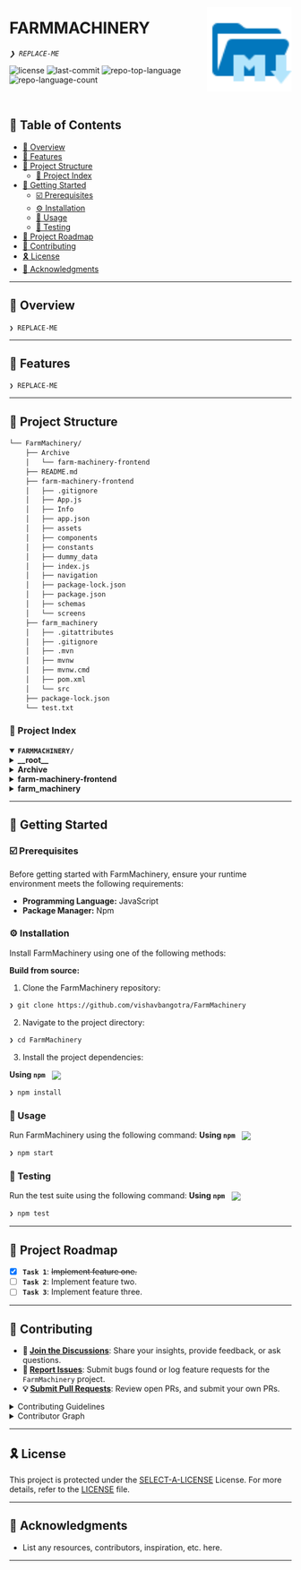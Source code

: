 <div align="left" style="position: relative;">
<img src="https://raw.githubusercontent.com/PKief/vscode-material-icon-theme/ec559a9f6bfd399b82bb44393651661b08aaf7ba/icons/folder-markdown-open.svg" align="right" width="30%" style="margin: -20px 0 0 20px;">
<h1>FARMMACHINERY</h1>
<p align="left">
	<em><code>❯ REPLACE-ME</code></em>
</p>
<p align="left">
	<img src="https://img.shields.io/github/license/vishavbangotra/FarmMachinery?style=default&logo=opensourceinitiative&logoColor=white&color=ffe000" alt="license">
	<img src="https://img.shields.io/github/last-commit/vishavbangotra/FarmMachinery?style=default&logo=git&logoColor=white&color=ffe000" alt="last-commit">
	<img src="https://img.shields.io/github/languages/top/vishavbangotra/FarmMachinery?style=default&color=ffe000" alt="repo-top-language">
	<img src="https://img.shields.io/github/languages/count/vishavbangotra/FarmMachinery?style=default&color=ffe000" alt="repo-language-count">
</p>
<p align="left"><!-- default option, no dependency badges. -->
</p>
<p align="left">
	<!-- default option, no dependency badges. -->
</p>
</div>
<br clear="right">

## 🔗 Table of Contents

- [📍 Overview](#-overview)
- [👾 Features](#-features)
- [📁 Project Structure](#-project-structure)
  - [📂 Project Index](#-project-index)
- [🚀 Getting Started](#-getting-started)
  - [☑️ Prerequisites](#-prerequisites)
  - [⚙️ Installation](#-installation)
  - [🤖 Usage](#🤖-usage)
  - [🧪 Testing](#🧪-testing)
- [📌 Project Roadmap](#-project-roadmap)
- [🔰 Contributing](#-contributing)
- [🎗 License](#-license)
- [🙌 Acknowledgments](#-acknowledgments)

---

## 📍 Overview

<code>❯ REPLACE-ME</code>

---

## 👾 Features

<code>❯ REPLACE-ME</code>

---

## 📁 Project Structure

```sh
└── FarmMachinery/
    ├── Archive
    │   └── farm-machinery-frontend
    ├── README.md
    ├── farm-machinery-frontend
    │   ├── .gitignore
    │   ├── App.js
    │   ├── Info
    │   ├── app.json
    │   ├── assets
    │   ├── components
    │   ├── constants
    │   ├── dummy_data
    │   ├── index.js
    │   ├── navigation
    │   ├── package-lock.json
    │   ├── package.json
    │   ├── schemas
    │   └── screens
    ├── farm_machinery
    │   ├── .gitattributes
    │   ├── .gitignore
    │   ├── .mvn
    │   ├── mvnw
    │   ├── mvnw.cmd
    │   ├── pom.xml
    │   └── src
    ├── package-lock.json
    └── test.txt
```


### 📂 Project Index
<details open>
	<summary><b><code>FARMMACHINERY/</code></b></summary>
	<details> <!-- __root__ Submodule -->
		<summary><b>__root__</b></summary>
		<blockquote>
			<table>
			<tr>
				<td><b><a href='https://github.com/vishavbangotra/FarmMachinery/blob/master/package-lock.json'>package-lock.json</a></b></td>
				<td><code>❯ REPLACE-ME</code></td>
			</tr>
			<tr>
				<td><b><a href='https://github.com/vishavbangotra/FarmMachinery/blob/master/test.txt'>test.txt</a></b></td>
				<td><code>❯ REPLACE-ME</code></td>
			</tr>
			</table>
		</blockquote>
	</details>
	<details> <!-- Archive Submodule -->
		<summary><b>Archive</b></summary>
		<blockquote>
			<details>
				<summary><b>farm-machinery-frontend</b></summary>
				<blockquote>
					<table>
					<tr>
						<td><b><a href='https://github.com/vishavbangotra/FarmMachinery/blob/master/Archive/farm-machinery-frontend/package-lock.json'>package-lock.json</a></b></td>
						<td><code>❯ REPLACE-ME</code></td>
					</tr>
					<tr>
						<td><b><a href='https://github.com/vishavbangotra/FarmMachinery/blob/master/Archive/farm-machinery-frontend/app.json'>app.json</a></b></td>
						<td><code>❯ REPLACE-ME</code></td>
					</tr>
					<tr>
						<td><b><a href='https://github.com/vishavbangotra/FarmMachinery/blob/master/Archive/farm-machinery-frontend/tsconfig.json'>tsconfig.json</a></b></td>
						<td><code>❯ REPLACE-ME</code></td>
					</tr>
					<tr>
						<td><b><a href='https://github.com/vishavbangotra/FarmMachinery/blob/master/Archive/farm-machinery-frontend/package.json'>package.json</a></b></td>
						<td><code>❯ REPLACE-ME</code></td>
					</tr>
					</table>
					<details>
						<summary><b>scripts</b></summary>
						<blockquote>
							<table>
							<tr>
								<td><b><a href='https://github.com/vishavbangotra/FarmMachinery/blob/master/Archive/farm-machinery-frontend/scripts/reset-project.js'>reset-project.js</a></b></td>
								<td><code>❯ REPLACE-ME</code></td>
							</tr>
							</table>
						</blockquote>
					</details>
					<details>
						<summary><b>components</b></summary>
						<blockquote>
							<table>
							<tr>
								<td><b><a href='https://github.com/vishavbangotra/FarmMachinery/blob/master/Archive/farm-machinery-frontend/components/ExternalLink.tsx'>ExternalLink.tsx</a></b></td>
								<td><code>❯ REPLACE-ME</code></td>
							</tr>
							<tr>
								<td><b><a href='https://github.com/vishavbangotra/FarmMachinery/blob/master/Archive/farm-machinery-frontend/components/ThemedView.tsx'>ThemedView.tsx</a></b></td>
								<td><code>❯ REPLACE-ME</code></td>
							</tr>
							<tr>
								<td><b><a href='https://github.com/vishavbangotra/FarmMachinery/blob/master/Archive/farm-machinery-frontend/components/Collapsible.tsx'>Collapsible.tsx</a></b></td>
								<td><code>❯ REPLACE-ME</code></td>
							</tr>
							<tr>
								<td><b><a href='https://github.com/vishavbangotra/FarmMachinery/blob/master/Archive/farm-machinery-frontend/components/MachineryCard.js'>MachineryCard.js</a></b></td>
								<td><code>❯ REPLACE-ME</code></td>
							</tr>
							<tr>
								<td><b><a href='https://github.com/vishavbangotra/FarmMachinery/blob/master/Archive/farm-machinery-frontend/components/HapticTab.tsx'>HapticTab.tsx</a></b></td>
								<td><code>❯ REPLACE-ME</code></td>
							</tr>
							<tr>
								<td><b><a href='https://github.com/vishavbangotra/FarmMachinery/blob/master/Archive/farm-machinery-frontend/components/ThemedText.tsx'>ThemedText.tsx</a></b></td>
								<td><code>❯ REPLACE-ME</code></td>
							</tr>
							<tr>
								<td><b><a href='https://github.com/vishavbangotra/FarmMachinery/blob/master/Archive/farm-machinery-frontend/components/HelloWave.tsx'>HelloWave.tsx</a></b></td>
								<td><code>❯ REPLACE-ME</code></td>
							</tr>
							<tr>
								<td><b><a href='https://github.com/vishavbangotra/FarmMachinery/blob/master/Archive/farm-machinery-frontend/components/ParallaxScrollView.tsx'>ParallaxScrollView.tsx</a></b></td>
								<td><code>❯ REPLACE-ME</code></td>
							</tr>
							</table>
							<details>
								<summary><b>__tests__</b></summary>
								<blockquote>
									<table>
									<tr>
										<td><b><a href='https://github.com/vishavbangotra/FarmMachinery/blob/master/Archive/farm-machinery-frontend/components/__tests__/ThemedText-test.tsx'>ThemedText-test.tsx</a></b></td>
										<td><code>❯ REPLACE-ME</code></td>
									</tr>
									</table>
									<details>
										<summary><b>__snapshots__</b></summary>
										<blockquote>
											<table>
											<tr>
												<td><b><a href='https://github.com/vishavbangotra/FarmMachinery/blob/master/Archive/farm-machinery-frontend/components/__tests__/__snapshots__/ThemedText-test.tsx.snap'>ThemedText-test.tsx.snap</a></b></td>
												<td><code>❯ REPLACE-ME</code></td>
											</tr>
											</table>
										</blockquote>
									</details>
								</blockquote>
							</details>
							<details>
								<summary><b>ui</b></summary>
								<blockquote>
									<table>
									<tr>
										<td><b><a href='https://github.com/vishavbangotra/FarmMachinery/blob/master/Archive/farm-machinery-frontend/components/ui/TabBarBackground.tsx'>TabBarBackground.tsx</a></b></td>
										<td><code>❯ REPLACE-ME</code></td>
									</tr>
									<tr>
										<td><b><a href='https://github.com/vishavbangotra/FarmMachinery/blob/master/Archive/farm-machinery-frontend/components/ui/TabBarBackground.ios.tsx'>TabBarBackground.ios.tsx</a></b></td>
										<td><code>❯ REPLACE-ME</code></td>
									</tr>
									<tr>
										<td><b><a href='https://github.com/vishavbangotra/FarmMachinery/blob/master/Archive/farm-machinery-frontend/components/ui/IconSymbol.tsx'>IconSymbol.tsx</a></b></td>
										<td><code>❯ REPLACE-ME</code></td>
									</tr>
									<tr>
										<td><b><a href='https://github.com/vishavbangotra/FarmMachinery/blob/master/Archive/farm-machinery-frontend/components/ui/IconSymbol.ios.tsx'>IconSymbol.ios.tsx</a></b></td>
										<td><code>❯ REPLACE-ME</code></td>
									</tr>
									</table>
								</blockquote>
							</details>
						</blockquote>
					</details>
					<details>
						<summary><b>hooks</b></summary>
						<blockquote>
							<table>
							<tr>
								<td><b><a href='https://github.com/vishavbangotra/FarmMachinery/blob/master/Archive/farm-machinery-frontend/hooks/useThemeColor.ts'>useThemeColor.ts</a></b></td>
								<td><code>❯ REPLACE-ME</code></td>
							</tr>
							<tr>
								<td><b><a href='https://github.com/vishavbangotra/FarmMachinery/blob/master/Archive/farm-machinery-frontend/hooks/useChat.js'>useChat.js</a></b></td>
								<td><code>❯ REPLACE-ME</code></td>
							</tr>
							<tr>
								<td><b><a href='https://github.com/vishavbangotra/FarmMachinery/blob/master/Archive/farm-machinery-frontend/hooks/useColorScheme.ts'>useColorScheme.ts</a></b></td>
								<td><code>❯ REPLACE-ME</code></td>
							</tr>
							<tr>
								<td><b><a href='https://github.com/vishavbangotra/FarmMachinery/blob/master/Archive/farm-machinery-frontend/hooks/useMachinery.js'>useMachinery.js</a></b></td>
								<td><code>❯ REPLACE-ME</code></td>
							</tr>
							<tr>
								<td><b><a href='https://github.com/vishavbangotra/FarmMachinery/blob/master/Archive/farm-machinery-frontend/hooks/useColorScheme.web.ts'>useColorScheme.web.ts</a></b></td>
								<td><code>❯ REPLACE-ME</code></td>
							</tr>
							</table>
						</blockquote>
					</details>
					<details>
						<summary><b>constants</b></summary>
						<blockquote>
							<table>
							<tr>
								<td><b><a href='https://github.com/vishavbangotra/FarmMachinery/blob/master/Archive/farm-machinery-frontend/constants/Colors.ts'>Colors.ts</a></b></td>
								<td><code>❯ REPLACE-ME</code></td>
							</tr>
							<tr>
								<td><b><a href='https://github.com/vishavbangotra/FarmMachinery/blob/master/Archive/farm-machinery-frontend/constants/config.js'>config.js</a></b></td>
								<td><code>❯ REPLACE-ME</code></td>
							</tr>
							<tr>
								<td><b><a href='https://github.com/vishavbangotra/FarmMachinery/blob/master/Archive/farm-machinery-frontend/constants/firebaseConfig.js'>firebaseConfig.js</a></b></td>
								<td><code>❯ REPLACE-ME</code></td>
							</tr>
							</table>
						</blockquote>
					</details>
					<details>
						<summary><b>context</b></summary>
						<blockquote>
							<table>
							<tr>
								<td><b><a href='https://github.com/vishavbangotra/FarmMachinery/blob/master/Archive/farm-machinery-frontend/context/MachineryContext.js'>MachineryContext.js</a></b></td>
								<td><code>❯ REPLACE-ME</code></td>
							</tr>
							<tr>
								<td><b><a href='https://github.com/vishavbangotra/FarmMachinery/blob/master/Archive/farm-machinery-frontend/context/AuthContext.js'>AuthContext.js</a></b></td>
								<td><code>❯ REPLACE-ME</code></td>
							</tr>
							</table>
						</blockquote>
					</details>
					<details>
						<summary><b>app</b></summary>
						<blockquote>
							<table>
							<tr>
								<td><b><a href='https://github.com/vishavbangotra/FarmMachinery/blob/master/Archive/farm-machinery-frontend/app/_layout.tsx'>_layout.tsx</a></b></td>
								<td><code>❯ REPLACE-ME</code></td>
							</tr>
							<tr>
								<td><b><a href='https://github.com/vishavbangotra/FarmMachinery/blob/master/Archive/farm-machinery-frontend/app/+not-found.tsx'>+not-found.tsx</a></b></td>
								<td><code>❯ REPLACE-ME</code></td>
							</tr>
							</table>
							<details>
								<summary><b>(auth)</b></summary>
								<blockquote>
									<details>
										<summary><b>login</b></summary>
										<blockquote>
											<table>
											<tr>
												<td><b><a href='https://github.com/vishavbangotra/FarmMachinery/blob/master/Archive/farm-machinery-frontend/app/(auth)/login/index.js'>index.js</a></b></td>
												<td><code>❯ REPLACE-ME</code></td>
											</tr>
											</table>
										</blockquote>
									</details>
								</blockquote>
							</details>
							<details>
								<summary><b>chat</b></summary>
								<blockquote>
									<table>
									<tr>
										<td><b><a href='https://github.com/vishavbangotra/FarmMachinery/blob/master/Archive/farm-machinery-frontend/app/chat/[id].js'>[id].js</a></b></td>
										<td><code>❯ REPLACE-ME</code></td>
									</tr>
									</table>
								</blockquote>
							</details>
							<details>
								<summary><b>(tabs)</b></summary>
								<blockquote>
									<table>
									<tr>
										<td><b><a href='https://github.com/vishavbangotra/FarmMachinery/blob/master/Archive/farm-machinery-frontend/app/(tabs)/_layout.tsx'>_layout.tsx</a></b></td>
										<td><code>❯ REPLACE-ME</code></td>
									</tr>
									<tr>
										<td><b><a href='https://github.com/vishavbangotra/FarmMachinery/blob/master/Archive/farm-machinery-frontend/app/(tabs)/explore.tsx'>explore.tsx</a></b></td>
										<td><code>❯ REPLACE-ME</code></td>
									</tr>
									<tr>
										<td><b><a href='https://github.com/vishavbangotra/FarmMachinery/blob/master/Archive/farm-machinery-frontend/app/(tabs)/index.tsx'>index.tsx</a></b></td>
										<td><code>❯ REPLACE-ME</code></td>
									</tr>
									</table>
									<details>
										<summary><b>hire-in</b></summary>
										<blockquote>
											<table>
											<tr>
												<td><b><a href='https://github.com/vishavbangotra/FarmMachinery/blob/master/Archive/farm-machinery-frontend/app/(tabs)/hire-in/[id].js'>[id].js</a></b></td>
												<td><code>❯ REPLACE-ME</code></td>
											</tr>
											<tr>
												<td><b><a href='https://github.com/vishavbangotra/FarmMachinery/blob/master/Archive/farm-machinery-frontend/app/(tabs)/hire-in/index.js'>index.js</a></b></td>
												<td><code>❯ REPLACE-ME</code></td>
											</tr>
											</table>
										</blockquote>
									</details>
								</blockquote>
							</details>
						</blockquote>
					</details>
				</blockquote>
			</details>
		</blockquote>
	</details>
	<details> <!-- farm-machinery-frontend Submodule -->
		<summary><b>farm-machinery-frontend</b></summary>
		<blockquote>
			<table>
			<tr>
				<td><b><a href='https://github.com/vishavbangotra/FarmMachinery/blob/master/farm-machinery-frontend/package-lock.json'>package-lock.json</a></b></td>
				<td><code>❯ REPLACE-ME</code></td>
			</tr>
			<tr>
				<td><b><a href='https://github.com/vishavbangotra/FarmMachinery/blob/master/farm-machinery-frontend/app.json'>app.json</a></b></td>
				<td><code>❯ REPLACE-ME</code></td>
			</tr>
			<tr>
				<td><b><a href='https://github.com/vishavbangotra/FarmMachinery/blob/master/farm-machinery-frontend/App.js'>App.js</a></b></td>
				<td><code>❯ REPLACE-ME</code></td>
			</tr>
			<tr>
				<td><b><a href='https://github.com/vishavbangotra/FarmMachinery/blob/master/farm-machinery-frontend/index.js'>index.js</a></b></td>
				<td><code>❯ REPLACE-ME</code></td>
			</tr>
			<tr>
				<td><b><a href='https://github.com/vishavbangotra/FarmMachinery/blob/master/farm-machinery-frontend/package.json'>package.json</a></b></td>
				<td><code>❯ REPLACE-ME</code></td>
			</tr>
			</table>
			<details>
				<summary><b>schemas</b></summary>
				<blockquote>
					<table>
					<tr>
						<td><b><a href='https://github.com/vishavbangotra/FarmMachinery/blob/master/farm-machinery-frontend/schemas/MachinerySchema.js'>MachinerySchema.js</a></b></td>
						<td><code>❯ REPLACE-ME</code></td>
					</tr>
					</table>
				</blockquote>
			</details>
			<details>
				<summary><b>navigation</b></summary>
				<blockquote>
					<table>
					<tr>
						<td><b><a href='https://github.com/vishavbangotra/FarmMachinery/blob/master/farm-machinery-frontend/navigation/AuthNavigator.js'>AuthNavigator.js</a></b></td>
						<td><code>❯ REPLACE-ME</code></td>
					</tr>
					<tr>
						<td><b><a href='https://github.com/vishavbangotra/FarmMachinery/blob/master/farm-machinery-frontend/navigation/HireOutNavigator.js'>HireOutNavigator.js</a></b></td>
						<td><code>❯ REPLACE-ME</code></td>
					</tr>
					<tr>
						<td><b><a href='https://github.com/vishavbangotra/FarmMachinery/blob/master/farm-machinery-frontend/navigation/RootNavigator.js'>RootNavigator.js</a></b></td>
						<td><code>❯ REPLACE-ME</code></td>
					</tr>
					<tr>
						<td><b><a href='https://github.com/vishavbangotra/FarmMachinery/blob/master/farm-machinery-frontend/navigation/AppNavigator.js'>AppNavigator.js</a></b></td>
						<td><code>❯ REPLACE-ME</code></td>
					</tr>
					<tr>
						<td><b><a href='https://github.com/vishavbangotra/FarmMachinery/blob/master/farm-machinery-frontend/navigation/HireInNavigator.js'>HireInNavigator.js</a></b></td>
						<td><code>❯ REPLACE-ME</code></td>
					</tr>
					</table>
				</blockquote>
			</details>
			<details>
				<summary><b>components</b></summary>
				<blockquote>
					<table>
					<tr>
						<td><b><a href='https://github.com/vishavbangotra/FarmMachinery/blob/master/farm-machinery-frontend/components/DynamicMachineryForm.js'>DynamicMachineryForm.js</a></b></td>
						<td><code>❯ REPLACE-ME</code></td>
					</tr>
					<tr>
						<td><b><a href='https://github.com/vishavbangotra/FarmMachinery/blob/master/farm-machinery-frontend/components/Tile.js'>Tile.js</a></b></td>
						<td><code>❯ REPLACE-ME</code></td>
					</tr>
					<tr>
						<td><b><a href='https://github.com/vishavbangotra/FarmMachinery/blob/master/farm-machinery-frontend/components/AddTractorForm.js'>AddTractorForm.js</a></b></td>
						<td><code>❯ REPLACE-ME</code></td>
					</tr>
					<tr>
						<td><b><a href='https://github.com/vishavbangotra/FarmMachinery/blob/master/farm-machinery-frontend/components/AddCombineForm.js'>AddCombineForm.js</a></b></td>
						<td><code>❯ REPLACE-ME</code></td>
					</tr>
					<tr>
						<td><b><a href='https://github.com/vishavbangotra/FarmMachinery/blob/master/farm-machinery-frontend/components/AddDroneForm.js'>AddDroneForm.js</a></b></td>
						<td><code>❯ REPLACE-ME</code></td>
					</tr>
					</table>
				</blockquote>
			</details>
			<details>
				<summary><b>constants</b></summary>
				<blockquote>
					<table>
					<tr>
						<td><b><a href='https://github.com/vishavbangotra/FarmMachinery/blob/master/farm-machinery-frontend/constants/styles.js'>styles.js</a></b></td>
						<td><code>❯ REPLACE-ME</code></td>
					</tr>
					</table>
				</blockquote>
			</details>
			<details>
				<summary><b>dummy_data</b></summary>
				<blockquote>
					<table>
					<tr>
						<td><b><a href='https://github.com/vishavbangotra/FarmMachinery/blob/master/farm-machinery-frontend/dummy_data/myMachinery.js'>myMachinery.js</a></b></td>
						<td><code>❯ REPLACE-ME</code></td>
					</tr>
					<tr>
						<td><b><a href='https://github.com/vishavbangotra/FarmMachinery/blob/master/farm-machinery-frontend/dummy_data/SearchData.js'>SearchData.js</a></b></td>
						<td><code>❯ REPLACE-ME</code></td>
					</tr>
					</table>
				</blockquote>
			</details>
			<details>
				<summary><b>Info</b></summary>
				<blockquote>
					<table>
					<tr>
						<td><b><a href='https://github.com/vishavbangotra/FarmMachinery/blob/master/farm-machinery-frontend/Info/operations.txt'>operations.txt</a></b></td>
						<td><code>❯ REPLACE-ME</code></td>
					</tr>
					<tr>
						<td><b><a href='https://github.com/vishavbangotra/FarmMachinery/blob/master/farm-machinery-frontend/Info/MachineryInfo.js'>MachineryInfo.js</a></b></td>
						<td><code>❯ REPLACE-ME</code></td>
					</tr>
					</table>
				</blockquote>
			</details>
			<details>
				<summary><b>screens</b></summary>
				<blockquote>
					<table>
					<tr>
						<td><b><a href='https://github.com/vishavbangotra/FarmMachinery/blob/master/farm-machinery-frontend/screens/LoginScreen.js'>LoginScreen.js</a></b></td>
						<td><code>❯ REPLACE-ME</code></td>
					</tr>
					<tr>
						<td><b><a href='https://github.com/vishavbangotra/FarmMachinery/blob/master/farm-machinery-frontend/screens/HireInScreen.js'>HireInScreen.js</a></b></td>
						<td><code>❯ REPLACE-ME</code></td>
					</tr>
					</table>
					<details>
						<summary><b>HireIn</b></summary>
						<blockquote>
							<table>
							<tr>
								<td><b><a href='https://github.com/vishavbangotra/FarmMachinery/blob/master/farm-machinery-frontend/screens/HireIn/MachineryScreen.js'>MachineryScreen.js</a></b></td>
								<td><code>❯ REPLACE-ME</code></td>
							</tr>
							<tr>
								<td><b><a href='https://github.com/vishavbangotra/FarmMachinery/blob/master/farm-machinery-frontend/screens/HireIn/DistanceSliderScreen.js'>DistanceSliderScreen.js</a></b></td>
								<td><code>❯ REPLACE-ME</code></td>
							</tr>
							<tr>
								<td><b><a href='https://github.com/vishavbangotra/FarmMachinery/blob/master/farm-machinery-frontend/screens/HireIn/MachinerySearchScreen.js'>MachinerySearchScreen.js</a></b></td>
								<td><code>❯ REPLACE-ME</code></td>
							</tr>
							<tr>
								<td><b><a href='https://github.com/vishavbangotra/FarmMachinery/blob/master/farm-machinery-frontend/screens/HireIn/MachinerySearchDetailScreen.js'>MachinerySearchDetailScreen.js</a></b></td>
								<td><code>❯ REPLACE-ME</code></td>
							</tr>
							<tr>
								<td><b><a href='https://github.com/vishavbangotra/FarmMachinery/blob/master/farm-machinery-frontend/screens/HireIn/OperationScreen.js'>OperationScreen.js</a></b></td>
								<td><code>❯ REPLACE-ME</code></td>
							</tr>
							</table>
						</blockquote>
					</details>
					<details>
						<summary><b>HireOut</b></summary>
						<blockquote>
							<table>
							<tr>
								<td><b><a href='https://github.com/vishavbangotra/FarmMachinery/blob/master/farm-machinery-frontend/screens/HireOut/AddMachineryDetailScreen.js'>AddMachineryDetailScreen.js</a></b></td>
								<td><code>❯ REPLACE-ME</code></td>
							</tr>
							<tr>
								<td><b><a href='https://github.com/vishavbangotra/FarmMachinery/blob/master/farm-machinery-frontend/screens/HireOut/AddMachineryScreen.js'>AddMachineryScreen.js</a></b></td>
								<td><code>❯ REPLACE-ME</code></td>
							</tr>
							<tr>
								<td><b><a href='https://github.com/vishavbangotra/FarmMachinery/blob/master/farm-machinery-frontend/screens/HireOut/ManageMachineryScreen.js'>ManageMachineryScreen.js</a></b></td>
								<td><code>❯ REPLACE-ME</code></td>
							</tr>
							<tr>
								<td><b><a href='https://github.com/vishavbangotra/FarmMachinery/blob/master/farm-machinery-frontend/screens/HireOut/HireOutScreen.js'>HireOutScreen.js</a></b></td>
								<td><code>❯ REPLACE-ME</code></td>
							</tr>
							</table>
						</blockquote>
					</details>
				</blockquote>
			</details>
		</blockquote>
	</details>
	<details> <!-- farm_machinery Submodule -->
		<summary><b>farm_machinery</b></summary>
		<blockquote>
			<table>
			<tr>
				<td><b><a href='https://github.com/vishavbangotra/FarmMachinery/blob/master/farm_machinery/mvnw'>mvnw</a></b></td>
				<td><code>❯ REPLACE-ME</code></td>
			</tr>
			<tr>
				<td><b><a href='https://github.com/vishavbangotra/FarmMachinery/blob/master/farm_machinery/mvnw.cmd'>mvnw.cmd</a></b></td>
				<td><code>❯ REPLACE-ME</code></td>
			</tr>
			</table>
			<details>
				<summary><b>src</b></summary>
				<blockquote>
					<details>
						<summary><b>main</b></summary>
						<blockquote>
							<details>
								<summary><b>java</b></summary>
								<blockquote>
									<details>
										<summary><b>com</b></summary>
										<blockquote>
											<details>
												<summary><b>farmify</b></summary>
												<blockquote>
													<details>
														<summary><b>backend</b></summary>
														<blockquote>
															<table>
															<tr>
																<td><b><a href='https://github.com/vishavbangotra/FarmMachinery/blob/master/farm_machinery/src/main/java/com/farmify/backend/FarmMachineryApplication.java'>FarmMachineryApplication.java</a></b></td>
																<td><code>❯ REPLACE-ME</code></td>
															</tr>
															</table>
															<details>
																<summary><b>model</b></summary>
																<blockquote>
																	<table>
																	<tr>
																		<td><b><a href='https://github.com/vishavbangotra/FarmMachinery/blob/master/farm_machinery/src/main/java/com/farmify/backend/model/Tractor.java'>Tractor.java</a></b></td>
																		<td><code>❯ REPLACE-ME</code></td>
																	</tr>
																	<tr>
																		<td><b><a href='https://github.com/vishavbangotra/FarmMachinery/blob/master/farm_machinery/src/main/java/com/farmify/backend/model/Machinery.java'>Machinery.java</a></b></td>
																		<td><code>❯ REPLACE-ME</code></td>
																	</tr>
																	<tr>
																		<td><b><a href='https://github.com/vishavbangotra/FarmMachinery/blob/master/farm_machinery/src/main/java/com/farmify/backend/model/Booking.java'>Booking.java</a></b></td>
																		<td><code>❯ REPLACE-ME</code></td>
																	</tr>
																	<tr>
																		<td><b><a href='https://github.com/vishavbangotra/FarmMachinery/blob/master/farm_machinery/src/main/java/com/farmify/backend/model/Harvester.java'>Harvester.java</a></b></td>
																		<td><code>❯ REPLACE-ME</code></td>
																	</tr>
																	<tr>
																		<td><b><a href='https://github.com/vishavbangotra/FarmMachinery/blob/master/farm_machinery/src/main/java/com/farmify/backend/model/User.java'>User.java</a></b></td>
																		<td><code>❯ REPLACE-ME</code></td>
																	</tr>
																	<tr>
																		<td><b><a href='https://github.com/vishavbangotra/FarmMachinery/blob/master/farm_machinery/src/main/java/com/farmify/backend/model/Rotavator.java'>Rotavator.java</a></b></td>
																		<td><code>❯ REPLACE-ME</code></td>
																	</tr>
																	<tr>
																		<td><b><a href='https://github.com/vishavbangotra/FarmMachinery/blob/master/farm_machinery/src/main/java/com/farmify/backend/model/SeedDrill.java'>SeedDrill.java</a></b></td>
																		<td><code>❯ REPLACE-ME</code></td>
																	</tr>
																	<tr>
																		<td><b><a href='https://github.com/vishavbangotra/FarmMachinery/blob/master/farm_machinery/src/main/java/com/farmify/backend/model/LandLeveler.java'>LandLeveler.java</a></b></td>
																		<td><code>❯ REPLACE-ME</code></td>
																	</tr>
																	<tr>
																		<td><b><a href='https://github.com/vishavbangotra/FarmMachinery/blob/master/farm_machinery/src/main/java/com/farmify/backend/model/BookingStatus.java'>BookingStatus.java</a></b></td>
																		<td><code>❯ REPLACE-ME</code></td>
																	</tr>
																	<tr>
																		<td><b><a href='https://github.com/vishavbangotra/FarmMachinery/blob/master/farm_machinery/src/main/java/com/farmify/backend/model/Cultivator.java'>Cultivator.java</a></b></td>
																		<td><code>❯ REPLACE-ME</code></td>
																	</tr>
																	</table>
																</blockquote>
															</details>
															<details>
																<summary><b>controller</b></summary>
																<blockquote>
																	<table>
																	<tr>
																		<td><b><a href='https://github.com/vishavbangotra/FarmMachinery/blob/master/farm_machinery/src/main/java/com/farmify/backend/controller/BookingController.java'>BookingController.java</a></b></td>
																		<td><code>❯ REPLACE-ME</code></td>
																	</tr>
																	<tr>
																		<td><b><a href='https://github.com/vishavbangotra/FarmMachinery/blob/master/farm_machinery/src/main/java/com/farmify/backend/controller/UserController.java'>UserController.java</a></b></td>
																		<td><code>❯ REPLACE-ME</code></td>
																	</tr>
																	</table>
																</blockquote>
															</details>
															<details>
																<summary><b>repository</b></summary>
																<blockquote>
																	<table>
																	<tr>
																		<td><b><a href='https://github.com/vishavbangotra/FarmMachinery/blob/master/farm_machinery/src/main/java/com/farmify/backend/repository/SeedDrillRepository.java'>SeedDrillRepository.java</a></b></td>
																		<td><code>❯ REPLACE-ME</code></td>
																	</tr>
																	<tr>
																		<td><b><a href='https://github.com/vishavbangotra/FarmMachinery/blob/master/farm_machinery/src/main/java/com/farmify/backend/repository/RotavatorRepository.java'>RotavatorRepository.java</a></b></td>
																		<td><code>❯ REPLACE-ME</code></td>
																	</tr>
																	<tr>
																		<td><b><a href='https://github.com/vishavbangotra/FarmMachinery/blob/master/farm_machinery/src/main/java/com/farmify/backend/repository/CultivatorRepository.java'>CultivatorRepository.java</a></b></td>
																		<td><code>❯ REPLACE-ME</code></td>
																	</tr>
																	<tr>
																		<td><b><a href='https://github.com/vishavbangotra/FarmMachinery/blob/master/farm_machinery/src/main/java/com/farmify/backend/repository/UserRepository.java'>UserRepository.java</a></b></td>
																		<td><code>❯ REPLACE-ME</code></td>
																	</tr>
																	<tr>
																		<td><b><a href='https://github.com/vishavbangotra/FarmMachinery/blob/master/farm_machinery/src/main/java/com/farmify/backend/repository/TractorRepository.java'>TractorRepository.java</a></b></td>
																		<td><code>❯ REPLACE-ME</code></td>
																	</tr>
																	<tr>
																		<td><b><a href='https://github.com/vishavbangotra/FarmMachinery/blob/master/farm_machinery/src/main/java/com/farmify/backend/repository/BookingRepository.java'>BookingRepository.java</a></b></td>
																		<td><code>❯ REPLACE-ME</code></td>
																	</tr>
																	<tr>
																		<td><b><a href='https://github.com/vishavbangotra/FarmMachinery/blob/master/farm_machinery/src/main/java/com/farmify/backend/repository/HarvesterRepository.java'>HarvesterRepository.java</a></b></td>
																		<td><code>❯ REPLACE-ME</code></td>
																	</tr>
																	<tr>
																		<td><b><a href='https://github.com/vishavbangotra/FarmMachinery/blob/master/farm_machinery/src/main/java/com/farmify/backend/repository/MachineryRepository.java'>MachineryRepository.java</a></b></td>
																		<td><code>❯ REPLACE-ME</code></td>
																	</tr>
																	</table>
																</blockquote>
															</details>
															<details>
																<summary><b>util</b></summary>
																<blockquote>
																	<table>
																	<tr>
																		<td><b><a href='https://github.com/vishavbangotra/FarmMachinery/blob/master/farm_machinery/src/main/java/com/farmify/backend/util/JwtUtil.java'>JwtUtil.java</a></b></td>
																		<td><code>❯ REPLACE-ME</code></td>
																	</tr>
																	</table>
																</blockquote>
															</details>
															<details>
																<summary><b>service</b></summary>
																<blockquote>
																	<table>
																	<tr>
																		<td><b><a href='https://github.com/vishavbangotra/FarmMachinery/blob/master/farm_machinery/src/main/java/com/farmify/backend/service/BookingService.java'>BookingService.java</a></b></td>
																		<td><code>❯ REPLACE-ME</code></td>
																	</tr>
																	<tr>
																		<td><b><a href='https://github.com/vishavbangotra/FarmMachinery/blob/master/farm_machinery/src/main/java/com/farmify/backend/service/UserService.java'>UserService.java</a></b></td>
																		<td><code>❯ REPLACE-ME</code></td>
																	</tr>
																	</table>
																</blockquote>
															</details>
														</blockquote>
													</details>
												</blockquote>
											</details>
										</blockquote>
									</details>
								</blockquote>
							</details>
						</blockquote>
					</details>
					<details>
						<summary><b>test</b></summary>
						<blockquote>
							<details>
								<summary><b>java</b></summary>
								<blockquote>
									<details>
										<summary><b>com</b></summary>
										<blockquote>
											<details>
												<summary><b>farmify</b></summary>
												<blockquote>
													<details>
														<summary><b>farm_machinery</b></summary>
														<blockquote>
															<table>
															<tr>
																<td><b><a href='https://github.com/vishavbangotra/FarmMachinery/blob/master/farm_machinery/src/test/java/com/farmify/farm_machinery/FarmMachineryApplicationTests.java'>FarmMachineryApplicationTests.java</a></b></td>
																<td><code>❯ REPLACE-ME</code></td>
															</tr>
															</table>
														</blockquote>
													</details>
												</blockquote>
											</details>
										</blockquote>
									</details>
								</blockquote>
							</details>
						</blockquote>
					</details>
				</blockquote>
			</details>
		</blockquote>
	</details>
</details>

---
## 🚀 Getting Started

### ☑️ Prerequisites

Before getting started with FarmMachinery, ensure your runtime environment meets the following requirements:

- **Programming Language:** JavaScript
- **Package Manager:** Npm


### ⚙️ Installation

Install FarmMachinery using one of the following methods:

**Build from source:**

1. Clone the FarmMachinery repository:
```sh
❯ git clone https://github.com/vishavbangotra/FarmMachinery
```

2. Navigate to the project directory:
```sh
❯ cd FarmMachinery
```

3. Install the project dependencies:


**Using `npm`** &nbsp; [<img align="center" src="https://img.shields.io/badge/npm-CB3837.svg?style={badge_style}&logo=npm&logoColor=white" />](https://www.npmjs.com/)

```sh
❯ npm install
```




### 🤖 Usage
Run FarmMachinery using the following command:
**Using `npm`** &nbsp; [<img align="center" src="https://img.shields.io/badge/npm-CB3837.svg?style={badge_style}&logo=npm&logoColor=white" />](https://www.npmjs.com/)

```sh
❯ npm start
```


### 🧪 Testing
Run the test suite using the following command:
**Using `npm`** &nbsp; [<img align="center" src="https://img.shields.io/badge/npm-CB3837.svg?style={badge_style}&logo=npm&logoColor=white" />](https://www.npmjs.com/)

```sh
❯ npm test
```


---
## 📌 Project Roadmap

- [X] **`Task 1`**: <strike>Implement feature one.</strike>
- [ ] **`Task 2`**: Implement feature two.
- [ ] **`Task 3`**: Implement feature three.

---

## 🔰 Contributing

- **💬 [Join the Discussions](https://github.com/vishavbangotra/FarmMachinery/discussions)**: Share your insights, provide feedback, or ask questions.
- **🐛 [Report Issues](https://github.com/vishavbangotra/FarmMachinery/issues)**: Submit bugs found or log feature requests for the `FarmMachinery` project.
- **💡 [Submit Pull Requests](https://github.com/vishavbangotra/FarmMachinery/blob/main/CONTRIBUTING.md)**: Review open PRs, and submit your own PRs.

<details closed>
<summary>Contributing Guidelines</summary>

1. **Fork the Repository**: Start by forking the project repository to your github account.
2. **Clone Locally**: Clone the forked repository to your local machine using a git client.
   ```sh
   git clone https://github.com/vishavbangotra/FarmMachinery
   ```
3. **Create a New Branch**: Always work on a new branch, giving it a descriptive name.
   ```sh
   git checkout -b new-feature-x
   ```
4. **Make Your Changes**: Develop and test your changes locally.
5. **Commit Your Changes**: Commit with a clear message describing your updates.
   ```sh
   git commit -m 'Implemented new feature x.'
   ```
6. **Push to github**: Push the changes to your forked repository.
   ```sh
   git push origin new-feature-x
   ```
7. **Submit a Pull Request**: Create a PR against the original project repository. Clearly describe the changes and their motivations.
8. **Review**: Once your PR is reviewed and approved, it will be merged into the main branch. Congratulations on your contribution!
</details>

<details closed>
<summary>Contributor Graph</summary>
<br>
<p align="left">
   <a href="https://github.com{/vishavbangotra/FarmMachinery/}graphs/contributors">
      <img src="https://contrib.rocks/image?repo=vishavbangotra/FarmMachinery">
   </a>
</p>
</details>

---

## 🎗 License

This project is protected under the [SELECT-A-LICENSE](https://choosealicense.com/licenses) License. For more details, refer to the [LICENSE](https://choosealicense.com/licenses/) file.

---

## 🙌 Acknowledgments

- List any resources, contributors, inspiration, etc. here.

---